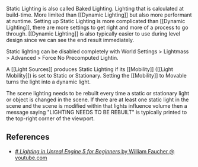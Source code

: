Static Lighting is also called Baked Lighting.
Lighting that is calculated at build-time.
More limited than [[Dynamic Lighting]] but also more performant at runtime.
Setting up Static Lighting is more complicated than [[Dynamic Lighting]], there are more settings to get right and more of a process to go through.
[[Dynamic Lighting]] is also typically easier to use during level design since we can see the end result immediately.

Static lighting can be disabled completely with World Settings > Lightmass > Advanced > Force No Precomputed Lightin.

A [[Light Sources]] produces Static Lighting if its [[Mobility]] ([[Light Mobility]]) is set to Static or Stationary.
Setting the [[Mobility]] to Movable turns the light into a dynamic light.

The scene lighting needs to be rebuilt every time a static or stationary light or object is changed in the scene.
If there are at least one static light in the scene and the scene is modified within that lights influence volume then a message saying "LIGHTING NEEDS TO BE REBUILT" is typically printed to the  top-right corner of the viewport.


## References

- [_# Lighting in Unreal Engine 5 for Beginners_ by William Faucher @ youtube.com](https://youtu.be/fSbBsXbjxPo?t=309)

